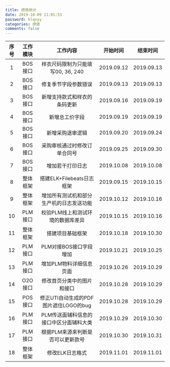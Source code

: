 ```yaml
---
title: 绩效统计
date: 2019-10-09 11:01:53
password: hlqxyy
categories: 绩效
comments: false
---
```




|序号 | 工作模块 | 工作内容 | 开始时间 | 结束时间 |
| :-: | :-: | :-: | :-: | :-: |
|1|BOS接口|样衣尺码限制为只能填写00, 36, 240|2019.09.12|2019.09.13|
|2|BOS接口|修复季节字段参数错误|2019.09.13|2019.09.13|
|3|BOS接口|新增支持款式和样衣的条码更新|2019.09.16|2019.09.19|
|4|BOS接口|新增总工价字段|2019.09.19|2019.09.19|
|5|BOS接口|新增采购退审逻辑|2019.09.20|2019.09.24|
|6|BOS接口|采购审核通过时修改订单合同号|2019.09.25|2019.09.30|
|7|BOS接口|增加若干打印日志|2019.10.08|2019.10.08|
|8|整体框架|搭建ELK+Filebeats日志框架|2019.09.15|2019.10.15|
|9|整体框架|增加所有测试机和部分生产机的日志发送功能|2019.10.12|2019.10.16|
|10|PLM接口|校验PLM线上和测试环境的数据库差异|2019.10.15|2019.10.16|
|11|整体框架|搭建项目基础框架|2019.10.18|2019.10.30|
|12|PLM接口|PLM对接BOS接口字段增加|2019.10.21|2019.10.25|
|13|PLM接口|增加PLM物料详细信息页面|2019.10.26|2019.10.29|
|14|O2O接口|修改首页分类中的图片和接口|2019.10.28|2019.10.29|
|15|POS接口|修正UTI自动生成的PDF图片遮住LOGO的bug|2019.10.28|2019.10.29|
|16|PLM接口|PLM传送面辅料信息的接口中区分面辅料大类|2019.10.29|2019.10.30|
|17|PLM接口|根据PLM来源来判断是否可以更新款号|2019.10.30|2019.10.31|
|18|整体框架|修改ELK日志格式|2019.11.01|2019.11.01|